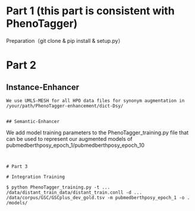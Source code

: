 # Part 1 (this part is consistent with PhenoTagger)

Preparation（git clone & pip install & setup.py）

# Part 2


## Instance-Enhancer

```
We use UMLS-MESH for all HPO data files for synonym augmentation in /your/path/PhenoTagger-enhancement/dict-Dsy/


## Semantic-Enhancer

```
We add model training parameters to the PhenoTagger_training.py file that can be used to represent our augmented models of pubmedberthposy_epoch_1/pubmedberthposy_epoch_10
```


# Part 3

# Integration Training

$ python PhenoTagger_training.py -t ... /data/distant_train_data/distant_train.conll -d ... /data/corpus/GSC/GSCplus_dev_gold.tsv -m pubmedberthposy_epoch_1 -o . /models/




